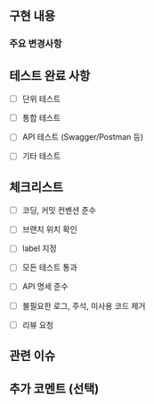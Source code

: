 ## 구현 내용

### 주요 변경사항


## 테스트 완료 사항
- [ ] 단위 테스트
- [ ] 통합 테스트
- [ ] API 테스트 (Swagger/Postman 등)
- [ ] 기타 테스트


## 체크리스트
- [ ] 코딩, 커밋 컨벤션 준수
- [ ] 브랜치 위치 확인
- [ ] label 지정
- [ ] 모든 테스트 통과
- [ ] API 명세 준수
- [ ] 불필요한 로그, 주석, 미사용 코드 제거
- [ ] 리뷰 요청


## 관련 이슈


## 추가 코멘트 (선택)